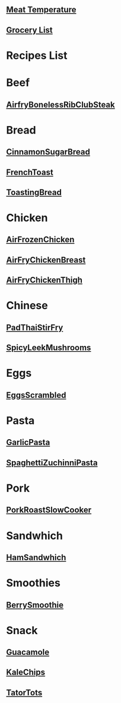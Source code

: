 ## [Meat Temperature](https://rawgit.com/clickthisnick/recipes/master/meatTemp.html)


## [Grocery List](https://rawgit.com/clickthisnick/recipes/master/groceryList.html)

 # Recipes List


# Beef
## [AirfryBonelessRibClubSteak](https://rawgit.com/clickthisnick/recipes/master/dist/AirfryBonelessRibClubSteak.html)

# Bread
## [CinnamonSugarBread](https://rawgit.com/clickthisnick/recipes/master/dist/CinnamonSugarBread.html)

## [FrenchToast](https://rawgit.com/clickthisnick/recipes/master/dist/FrenchToast.html)

## [ToastingBread](https://rawgit.com/clickthisnick/recipes/master/dist/ToastingBread.html)

# Chicken
## [AirFrozenChicken](https://rawgit.com/clickthisnick/recipes/master/dist/AirFrozenChicken.html)

## [AirFryChickenBreast](https://rawgit.com/clickthisnick/recipes/master/dist/AirFryChickenBreast.html)

## [AirFryChickenThigh](https://rawgit.com/clickthisnick/recipes/master/dist/AirFryChickenThigh.html)

# Chinese
## [PadThaiStirFry](https://rawgit.com/clickthisnick/recipes/master/dist/PadThaiStirFry.html)

## [SpicyLeekMushrooms](https://rawgit.com/clickthisnick/recipes/master/dist/SpicyLeekMushrooms.html)

# Eggs
## [EggsScrambled](https://rawgit.com/clickthisnick/recipes/master/dist/EggsScrambled.html)

# Pasta
## [GarlicPasta](https://rawgit.com/clickthisnick/recipes/master/dist/GarlicPasta.html)

## [SpaghettiZuchinniPasta](https://rawgit.com/clickthisnick/recipes/master/dist/SpaghettiZuchinniPasta.html)

# Pork
## [PorkRoastSlowCooker](https://rawgit.com/clickthisnick/recipes/master/dist/PorkRoastSlowCooker.html)

# Sandwhich
## [HamSandwhich](https://rawgit.com/clickthisnick/recipes/master/dist/HamSandwhich.html)

# Smoothies
## [BerrySmoothie](https://rawgit.com/clickthisnick/recipes/master/dist/BerrySmoothie.html)

# Snack
## [Guacamole](https://rawgit.com/clickthisnick/recipes/master/dist/Guacamole.html)

## [KaleChips](https://rawgit.com/clickthisnick/recipes/master/dist/KaleChips.html)

## [TatorTots](https://rawgit.com/clickthisnick/recipes/master/dist/TatorTots.html)

